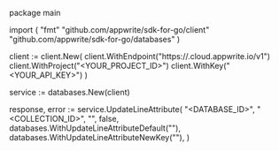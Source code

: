 package main

import (
    "fmt"
    "github.com/appwrite/sdk-for-go/client"
    "github.com/appwrite/sdk-for-go/databases"
)

client := client.New(
    client.WithEndpoint("https://<REGION>.cloud.appwrite.io/v1")
    client.WithProject("<YOUR_PROJECT_ID>")
    client.WithKey("<YOUR_API_KEY>")
)

service := databases.New(client)

response, error := service.UpdateLineAttribute(
    "<DATABASE_ID>",
    "<COLLECTION_ID>",
    "",
    false,
    databases.WithUpdateLineAttributeDefault(""),
    databases.WithUpdateLineAttributeNewKey(""),
)
